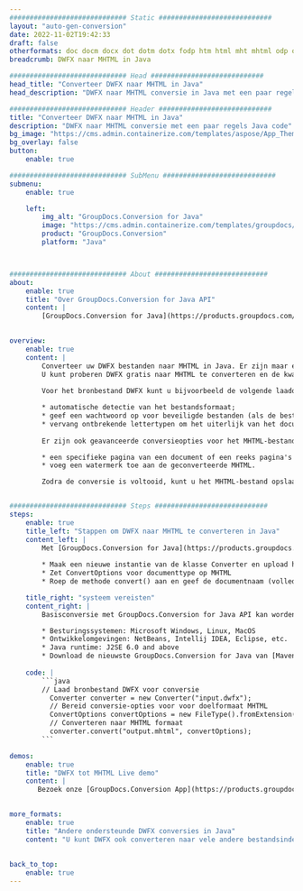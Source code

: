 ```yaml
---
############################# Static ############################
layout: "auto-gen-conversion"
date: 2022-11-02T19:42:33
draft: false
otherformats: doc docm docx dot dotm dotx fodp htm html mht mhtml odp odt otp pot potm potx pps ppsm ppsx ppt pptm pptx rtf
breadcrumb: DWFX naar MHTML in Java

############################# Head ############################
head_title: "Converteer DWFX naar MHTML in Java"
head_description: "DWFX naar MHTML conversie in Java met een paar regels code. Converteer meer dan 160 bestandsindelingen met de GroupDocs-documentconversie-API voor Java"

############################# Header ############################
title: "Converteer DWFX naar MHTML in Java"
description: "DWFX naar MHTML conversie met een paar regels Java code"
bg_image: "https://cms.admin.containerize.com/templates/aspose/App_Themes/V3/images/bg/header1.png"
bg_overlay: false
button:
    enable: true

############################# SubMenu ############################
submenu:
    enable: true

    left:
        img_alt: "GroupDocs.Conversion for Java"
        image: "https://cms.admin.containerize.com/templates/groupdocs/images/product-logos/90x90-noborder/groupdocs-conversion-java.png"
        product: "GroupDocs.Conversion"
        platform: "Java"



############################# About ############################
about:
    enable: true
    title: "Over GroupDocs.Conversion for Java API"
    content: |
        [GroupDocs.Conversion for Java](https://products.groupdocs.com/conversion/java/) is een geavanceerde conversie-API voor bestandsindelingen voor het converteren tussen populaire afbeeldings- en documentindelingen zoals Microsoft Office, OpenDocument, PDF, HTML, e-mail, CAD. en nog veel meer met slechts een paar regels code. De native API detecteert automatisch de formaten van de originele documenten en biedt veel opties voor het aanpassen van de geconverteerde documenten. Naast de functie om informatie uit een document te extraheren, ondersteunt het standaard ook het cachen van de conversieresultaten naar de lokale schijf. Elk type cacheopslag kan echter worden ondersteund door de juiste interfaces te implementeren - Amazon S3, Dropbox, Google Drive, Windows Azure, Reddis of andere.
    

overview:
    enable: true
    content: |
        Converteer uw DWFX bestanden naar MHTML in Java. Er zijn maar een paar regels Java code nodig op elk platform naar keuze, zoals Windows, Linux, macOS.
        U kunt proberen DWFX gratis naar MHTML te converteren en de kwaliteit van de conversieresultaten te evalueren. Naast eenvoudige scripts voor bestandsconversie, kunt u meer geavanceerde opties proberen voor het laden van het DWFX-bronbestand en het opslaan van de MHTML-uitvoer. 
        
        Voor het bronbestand DWFX kunt u bijvoorbeeld de volgende laadopties gebruiken:

        * automatische detectie van het bestandsformaat;
        * geef een wachtwoord op voor beveiligde bestanden (als de bestandsindeling dit ondersteunt);
        * vervang ontbrekende lettertypen om het uiterlijk van het document te behouden.
        
        Er zijn ook geavanceerde conversieopties voor het MHTML-bestand:

        * een specifieke pagina van een document of een reeks pagina's converteren;
        * voeg een watermerk toe aan de geconverteerde MHTML.

        Zodra de conversie is voltooid, kunt u het MHTML-bestand opslaan in uw lokale bestandspad of in opslag van derden, zoals FTP, Amazon S3, Google Drive, Dropbox enz. Let op - om DWFX te converteren tot MHTML, hoeft u geen extra software te installeren, zoals MS Office, Open Office, Adobe Acrobat Reader etc.


############################# Steps ############################
steps:
    enable: true
    title_left: "Stappen om DWFX naar MHTML te converteren in Java"
    content_left: |
        Met [GroupDocs.Conversion for Java](https://products.groupdocs.com/conversion/java/) kunnen ontwikkelaars het DWFX-bestand eenvoudig converteren naar MHTML met een paar regels code.
        
        * Maak een nieuwe instantie van de klasse Converter en upload het bestand DWFX met het volledige pad
        * Zet ConvertOptions voor documenttype op MHTML
        * Roep de methode convert() aan en geef de documentnaam (volledig pad) en formaat (MHTML) door als parameter

    title_right: "systeem vereisten"
    content_right: |
        Basisconversie met GroupDocs.Conversion for Java API kan worden gedaan met slechts een paar regels code. Onze API's worden ondersteund op alle belangrijke platforms en besturingssystemen. Voordat u de onderstaande code uitvoert, moet u ervoor zorgen dat de volgende vereisten op uw systeem zijn geïnstalleerd.

        * Besturingssystemen: Microsoft Windows, Linux, MacOS
        * Ontwikkelomgevingen: NetBeans, Intellij IDEA, Eclipse, etc.
        * Java runtime: J2SE 6.0 and above
        * Download de nieuwste GroupDocs.Conversion for Java van [Maven](https://repository.groupdocs.com/webapp/#/artifacts/browse/tree/General/repo/com/groupdocs/groupdocs-conversion)
         
    code: |
        ```java    
        // Laad bronbestand DWFX voor conversie
          Converter converter = new Converter("input.dwfx");
          // Bereid conversie-opties voor voor doelformaat MHTML
          ConvertOptions convertOptions = new FileType().fromExtension("mhtml").getConvertOptions();
          // Converteren naar MHTML formaat
          converter.convert("output.mhtml", convertOptions);
        ```

demos:
    enable: true
    title: "DWFX tot MHTML Live demo"
    content: |
       Bezoek onze [GroupDocs.Conversion App](https://products.groupdocs.app/conversion/family) website en probeer DWFX naar MHTML conversie nu. De gratis demo heeft de volgende voordelen:
          

more_formats:
    enable: true
    title: "Andere ondersteunde DWFX conversies in Java"
    content: "U kunt DWFX ook converteren naar vele andere bestandsindelingen. Zie de lijst hieronder."
       
       
back_to_top:
    enable: true
---
```

